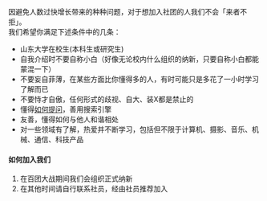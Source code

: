 因避免人数过快增长带来的种种问题，对于想加入社团的人我们不会「来者不拒」。  
我们希望你满足下述条件中的几条：
- 山东大学在校生(本科生或研究生)
- 自我介绍时不要自称小白（好像无论校内什么组织的纳新，只要自称小白都能蒙混一下）
- 不要妄自菲薄，在某些方面比你懂得多的人，有时可能只是多花了一小时学习了解而已
- 不要恃才自傲，任何形式的歧视、自大、装X都是禁止的
- 懂得[如何提问](https://github.com/tvvocold/How-To-Ask-Questions-The-Smart-Way)，善用搜索引擎
- 友善，懂得如何与他人和谐相处
- 对一些领域有了解，热爱并不断学习，包括但不限于计算机、摄影、音乐、机械、通信、科技产品

#### 如何加入我们
1. 在百团大战期间我们会组织正式纳新
2. 在其他时间请自行联系社员，经由社员推荐加入